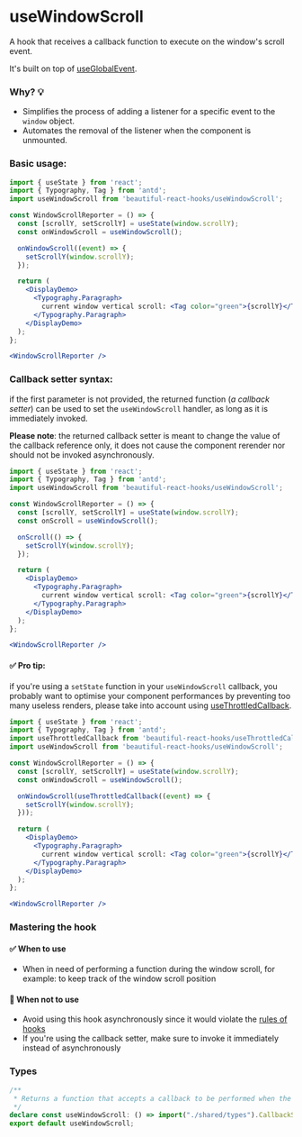 # useWindowScroll

A hook that receives a callback function to execute on the window's scroll event.

It's built on top of [useGlobalEvent](./useGlobalEvent.md).

### Why? 💡

- Simplifies the process of adding a listener for a specific event to the `window` object.
- Automates the removal of the listener when the component is unmounted.

### Basic usage:

```jsx harmony
import { useState } from 'react';
import { Typography, Tag } from 'antd';
import useWindowScroll from 'beautiful-react-hooks/useWindowScroll';

const WindowScrollReporter = () => {
  const [scrollY, setScrollY] = useState(window.scrollY);
  const onWindowScroll = useWindowScroll();

  onWindowScroll((event) => {
    setScrollY(window.scrollY);
  });

  return (
    <DisplayDemo>
      <Typography.Paragraph>
        current window vertical scroll: <Tag color="green">{scrollY}</Tag>
      </Typography.Paragraph>
    </DisplayDemo>
  );
};

<WindowScrollReporter />
```

### Callback setter syntax:

if the first parameter is not provided, the returned function (*a callback setter*) can be used to set the `useWindowScroll` handler, as
long as it is immediately invoked.

**Please note**: the returned callback setter is meant to change the value of the callback reference only, it does not cause the component
rerender nor should not be invoked asynchronously.

```jsx harmony
import { useState } from 'react';
import { Typography, Tag } from 'antd';
import useWindowScroll from 'beautiful-react-hooks/useWindowScroll';

const WindowScrollReporter = () => {
  const [scrollY, setScrollY] = useState(window.scrollY);
  const onScroll = useWindowScroll();

  onScroll(() => {
    setScrollY(window.scrollY);
  });

  return (
    <DisplayDemo>
      <Typography.Paragraph>
        current window vertical scroll: <Tag color="green">{scrollY}</Tag>
      </Typography.Paragraph>
    </DisplayDemo>
  );
};

<WindowScrollReporter />
```

#### ✅ Pro tip:

if you're using a `setState` function in your `useWindowScroll` callback, you probably want to optimise your component performances by
preventing too many useless renders, please take into account using
[useThrottledCallback](useThrottledCallback.md).

```jsx harmony
import { useState } from 'react';
import { Typography, Tag } from 'antd';
import useThrottledCallback from 'beautiful-react-hooks/useThrottledCallback'
import useWindowScroll from 'beautiful-react-hooks/useWindowScroll';

const WindowScrollReporter = () => {
  const [scrollY, setScrollY] = useState(window.scrollY);
  const onWindowScroll = useWindowScroll();

  onWindowScroll(useThrottledCallback((event) => {
    setScrollY(window.scrollY);
  }));

  return (
    <DisplayDemo>
      <Typography.Paragraph>
        current window vertical scroll: <Tag color="green">{scrollY}</Tag>
      </Typography.Paragraph>
    </DisplayDemo>
  );
};

<WindowScrollReporter />
```

### Mastering the hook

#### ✅ When to use

- When in need of performing a function during the window scroll, for example: to keep track of the window scroll position

#### 🛑 When not to use

- Avoid using this hook asynchronously since it would violate the [rules of hooks](https://reactjs.org/docs/hooks-rules.html)
- If you're using the callback setter, make sure to invoke it immediately instead of asynchronously

<!-- Types -->
### Types
    
```typescript static
/**
 * Returns a function that accepts a callback to be performed when the window scrolls.
 */
declare const useWindowScroll: () => import("./shared/types").CallbackSetter<UIEvent>;
export default useWindowScroll;

```
<!-- Types:end -->